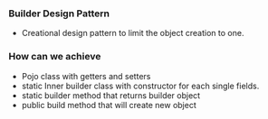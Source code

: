 ### Builder Design Pattern

* Creational design pattern to limit the object creation to one.

### How can we achieve

* Pojo class with getters and setters
* static Inner builder class with constructor for each single fields.
* static builder method that returns builder object
* public build method that will create new object